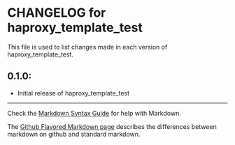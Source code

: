 # CHANGELOG for haproxy_template_test

This file is used to list changes made in each version of haproxy_template_test.

## 0.1.0:

* Initial release of haproxy_template_test

- - -
Check the [Markdown Syntax Guide](http://daringfireball.net/projects/markdown/syntax) for help with Markdown.

The [Github Flavored Markdown page](http://github.github.com/github-flavored-markdown/) describes the differences between markdown on github and standard markdown.

